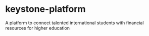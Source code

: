 # keystone-platform
A platform to connect talented international students with financial resources for higher education
